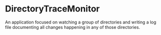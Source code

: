 # DirectoryTraceMonitor
An application focused on watching a group of directories and writing a log file documenting all changes happening in any of those directories.
